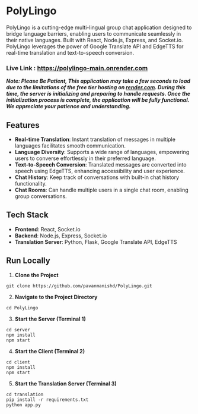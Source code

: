 # PolyLingo

PolyLingo is a cutting-edge multi-lingual group chat application designed to bridge language barriers, enabling users to communicate seamlessly in their native languages. Built with React, Node.js, Express, and Socket.io. PolyLingo leverages the power of Google Translate API and EdgeTTS for real-time translation and text-to-speech conversion.

### Live Link : https://polylingo-main.onrender.com
***Note: Please Be Patient, This application may take a few seconds to load due to the limitations of the free tier hosting on [render.com](https://render.com). During this time, the server is initializing and preparing to handle requests. Once the initialization process is complete, the application will be fully functional. We appreciate your patience and understanding.***

## Features

- **Real-time Translation**: Instant translation of messages in multiple languages facilitates smooth communication.
- **Language Diversity**: Supports a wide range of languages, empowering users to converse effortlessly in their preferred language.
- **Text-to-Speech Conversion**: Translated messages are converted into speech using EdgeTTS, enhancing accessibility and user experience.
- **Chat History**: Keep track of conversations with built-in chat history functionality.
- **Chat Rooms**: Can handle multiple users in a single chat room, enabling group conversations.

## Tech Stack

- **Frontend**: React, Socket.io
- **Backend**: Node.js, Express, Socket.io
- **Translation Server**: Python, Flask, Google Translate API, EdgeTTS


## Run Locally

1. **Clone the Project**

```
git clone https://github.com/pavanmanishd/PolyLingo.git
```

2. **Navigate to the Project Directory**

```
cd PolyLingo
```

3. **Start the Server (Terminal 1)**

```
cd server
npm install
npm start
```

4. **Start the Client (Terminal 2)**

```
cd client
npm install
npm start
```

5. **Start the Translation Server (Terminal 3)**

```
cd translation
pip install -r requirements.txt
python app.py
```
